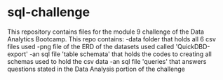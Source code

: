 # sql-challenge
This repository contains files for the module 9 challenge of the Data Analytics Bootcamp.
This repo contains:
-data folder that holds all 6 csv files used
-png file of the ERD of the datasets used called 'QuickDBD-export'
-an sql file 'table schemata' that holds the codes to creating all schemas used to hold the csv data
-an sql file 'queries' that answers questions stated in the Data Analysis portion of the challenge

